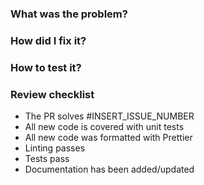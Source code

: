 ### What was the problem?

### How did I fix it?

### How to test it?

### Review checklist

* The PR solves #INSERT_ISSUE_NUMBER
* All new code is covered with unit tests
* All new code was formatted with Prettier
* Linting passes
* Tests pass
* Documentation has been added/updated
